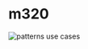 # m320
![patterns use cases](https://github.com/endorphin82/m320/blob/master/truepatterns-use-cases.png?raw=true)